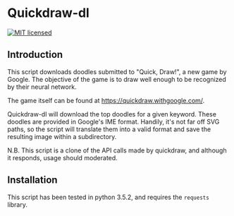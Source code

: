 # Quickdraw-dl
[![MIT licensed](https://img.shields.io/badge/license-MIT-blue.svg)](https://raw.githubusercontent.com/WilliamWCYoung/quickdraw-dl/master/LICENSE.txt)

## Introduction

This script downloads doodles submitted to "Quick, Draw!", a new game by Google. The objective of the game is to draw well enough to be recognized by their neural network.

The game itself can be found at https://quickdraw.withgoogle.com/. 

Quickdraw-dl will download the top doodles for a given keyword. These doodles are provided in Google's IME format. Handily, it's not far off SVG paths, so the script will translate them into a valid format and save the resulting image within a subdirectory.

N.B. This script is a clone of the API calls made by quickdraw, and although it responds, usage should moderated.

## Installation

This script has been tested in python 3.5.2, and requires the ```requests``` library.
